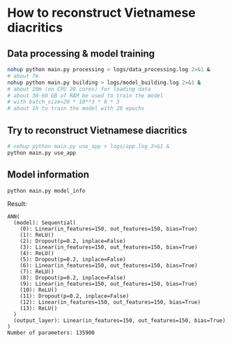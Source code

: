 # How to reconstruct Vietnamese diacritics

## Data processing & model training
```bash
nohup python main.py processing > logs/data_processing.log 2>&1 &
# about 7m
nohup python main.py building > logs/model_building.log 2>&1 &
# about 20m (on CPU 20 cores) for loading data
# about 30-60 GB of RAM be used to train the model
# with batch_size=20 * 10**3 * 6 * 3
# about 1h to train the model with 20 epochs
```

## Try to reconstruct Vietnamese diacritics
```bash
# nohup python main.py use_app > logs/app.log 2>&1 &
python main.py use_app
```

## Model information
```bash
python main.py model_info
```
Result:
```
ANN(
  (model): Sequential(
    (0): Linear(in_features=150, out_features=150, bias=True)
    (1): ReLU()
    (2): Dropout(p=0.2, inplace=False)
    (3): Linear(in_features=150, out_features=150, bias=True)
    (4): ReLU()
    (5): Dropout(p=0.2, inplace=False)
    (6): Linear(in_features=150, out_features=150, bias=True)
    (7): ReLU()
    (8): Dropout(p=0.2, inplace=False)
    (9): Linear(in_features=150, out_features=150, bias=True)
    (10): ReLU()
    (11): Dropout(p=0.2, inplace=False)
    (12): Linear(in_features=150, out_features=150, bias=True)
    (13): ReLU()
  )
  (output_layer): Linear(in_features=150, out_features=150, bias=True)
)
Number of parameters: 135900
```
